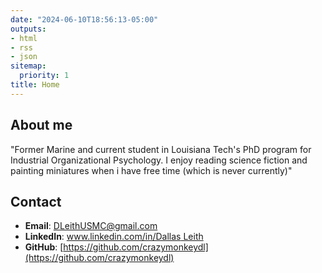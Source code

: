 ```yaml
---
date: "2024-06-10T18:56:13-05:00"
outputs:
- html
- rss
- json
sitemap:
  priority: 1
title: Home
---
```


## About me

"Former Marine and current student in Louisiana Tech's PhD program for Industrial Organizational Psychology. I enjoy reading science fiction and painting miniatures when i have free time (which is never currently)"

## Contact

- **Email**: DLeithUSMC@gmail.com
- **LinkedIn**: [www.linkedin.com/in/Dallas Leith](https://linkedin.com/in/Dallas_Leith)
- **GitHub**: [https://github.com/crazymonkeydl](https://github.com/crazymonkeydl)
